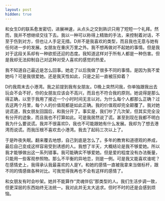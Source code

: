 ```yaml
---
layout: post
hidden: true
---
```


和女生D的联系愈发密切，进展神速，从点头之交到熟识只用了短短一个礼拜。然而，我并不想继续交往下去。我以一种可以称得上精致的手法，来控制着对话，不至于伤到对方，但也让人手足无措。D并不是我喜欢的类型，而且我也无意与她有任何进一步的发展。女朋友在重庆万里之外。我不想再做对不起她的事情。但是我对于这段关系却有一种欲拒还迎的态度。我知道这样对于所有人都是一种伤害。但是我却无法抑制自己对这种对受人喜欢的感觉的热爱。

我不知道自己最近是怎么回事。她走了以后我做了很多不同的事情。是因为我不爱她吗？可是我很爱她。还是我天性如此，只是之前一直被压抑着？

D约我周末去小港湾。我之前提到我有女朋友。D晚上突然问我，你单独跟我出去玩会不会不好，你的女朋友应该会不高兴，而且也不符合我的原则。她说得是那么得正确，以至于我用了接近一个小时时间无言以对。为什么每个人都那么正确？过去这两个月里，每个人的价值观都是如此正确。我的价值观却完全颠覆了。我对她说谎道，我女朋友回国后，和我分开了。事实是，我们吵了几次架，但其实完全没有分开的迹象，而且我也不打算如此。可是我居然说了谎。甚至到现在我都不明白我为什么要说谎。我并不很喜欢D，我也不可能跟她有什么发展。我却为了想去港湾而说谎。而我压根不喜欢去小港湾。我去了起码三次以上了。

于是昨夜失眠。翻来覆去地想，自己到底是怎么了。多年的教育和道德观的养成，最后自己变成这样容易受到诱惑的人。我想了半天，大概结论是我不够爱她。所以我才能够做出这一系列错事。我可能确实不够爱她。但是爱的程度没有办法衡量，只能用一些客观参照物。那么不平衡的异地恋，则是一例。可是我又能喜欢谁呢？在感情史上，我得承认我最喜欢的人是Y。和她的感情一直被我拿来当做标杆，跟不同的情感做各种对比。可我觉得我再也不会有这样的感情了。

和女朋友有时会吵架。她并不能算作“灵魂伴侣”那类型的人。我们生活步调一致，但更深层的东西始终无法统一。我对此并无太大追求。但时不时的还是会感到烦恼。
